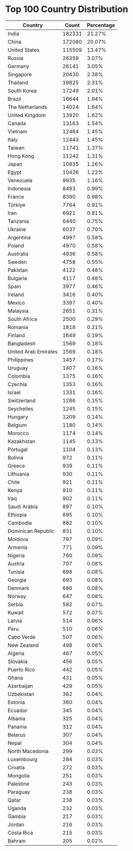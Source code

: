 # Top 100 Country Distribution
| Country | Count | Percentage |
|----|----|----|
| India | 182331 | 21.27% |
| China | 172080 | 20.07% |
| United States | 115509 | 13.47% |
| Russia | 26359 | 3.07% |
| Germany | 26141 | 3.05% |
| Singapore | 20430 | 2.38% |
| Thailand | 19825 | 2.31% |
| South Korea | 17249 | 2.01% |
| Brazil | 16644 | 1.94% |
| The Netherlands | 14024 | 1.64% |
| United Kingdom | 13920 | 1.62% |
| Canada | 13163 | 1.54% |
| Vietnam | 12464 | 1.45% |
| Italy | 12443 | 1.45% |
| Taiwan | 11741 | 1.37% |
| Hong Kong | 11242 | 1.31% |
| Japan | 10835 | 1.26% |
| Egypt | 10426 | 1.22% |
| Venezuela | 9935 | 1.16% |
| Indonesia | 8493 | 0.99% |
| France | 8390 | 0.98% |
| Türkiye | 7764 | 0.91% |
| Iran | 6921 | 0.81% |
| Tanzania | 6440 | 0.75% |
| Ukraine | 6037 | 0.70% |
| Argentina | 4997 | 0.58% |
| Poland | 4970 | 0.58% |
| Australia | 4936 | 0.58% |
| Sweden | 4758 | 0.55% |
| Pakistan | 4122 | 0.48% |
| Bulgaria | 4117 | 0.48% |
| Spain | 3977 | 0.46% |
| Ireland | 3416 | 0.40% |
| Mexico | 3397 | 0.40% |
| Malaysia | 2651 | 0.31% |
| South Africa | 2500 | 0.29% |
| Romania | 1818 | 0.21% |
| Finland | 1649 | 0.19% |
| Bangladesh | 1569 | 0.18% |
| United Arab Emirates | 1569 | 0.18% |
| Philippines | 1457 | 0.17% |
| Uruguay | 1407 | 0.16% |
| Colombia | 1375 | 0.16% |
| Czechia | 1353 | 0.16% |
| Israel | 1331 | 0.16% |
| Switzerland | 1286 | 0.15% |
| Seychelles | 1245 | 0.15% |
| Hungary | 1209 | 0.14% |
| Belgium | 1180 | 0.14% |
| Morocco | 1174 | 0.14% |
| Kazakhstan | 1145 | 0.13% |
| Portugal | 1104 | 0.13% |
| Bolivia | 972 | 0.11% |
| Greece | 939 | 0.11% |
| Lithuania | 930 | 0.11% |
| Chile | 921 | 0.11% |
| Kenya | 910 | 0.11% |
| Iraq | 902 | 0.11% |
| Saudi Arabia | 897 | 0.10% |
| Ethiopia | 895 | 0.10% |
| Cambodia | 882 | 0.10% |
| Dominican Republic | 831 | 0.10% |
| Moldova | 797 | 0.09% |
| Armenia | 771 | 0.09% |
| Nigeria | 760 | 0.09% |
| Austria | 707 | 0.08% |
| Tunisia | 698 | 0.08% |
| Georgia | 693 | 0.08% |
| Denmark | 686 | 0.08% |
| Norway | 647 | 0.08% |
| Serbia | 582 | 0.07% |
| Kuwait | 572 | 0.07% |
| Latvia | 514 | 0.06% |
| Peru | 510 | 0.06% |
| Cabo Verde | 507 | 0.06% |
| New Zealand | 498 | 0.06% |
| Algeria | 467 | 0.05% |
| Slovakia | 456 | 0.05% |
| Puerto Rico | 442 | 0.05% |
| Ghana | 431 | 0.05% |
| Azerbaijan | 429 | 0.05% |
| Uzbekistan | 382 | 0.04% |
| Estonia | 360 | 0.04% |
| Ecuador | 345 | 0.04% |
| Albania | 325 | 0.04% |
| Panama | 312 | 0.04% |
| Belarus | 307 | 0.04% |
| Nepal | 304 | 0.04% |
| North Macedonia | 299 | 0.03% |
| Luxembourg | 284 | 0.03% |
| Croatia | 272 | 0.03% |
| Mongolia | 251 | 0.03% |
| Palestine | 243 | 0.03% |
| Paraguay | 238 | 0.03% |
| Qatar | 238 | 0.03% |
| Uganda | 232 | 0.03% |
| Gambia | 217 | 0.03% |
| Jordan | 216 | 0.03% |
| Costa Rica | 215 | 0.03% |
| Bahrain | 205 | 0.02% |
